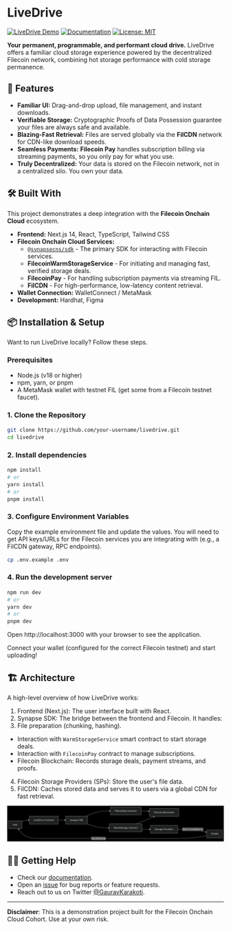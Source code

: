 # LiveDrive

[![LiveDrive Demo](https://img.shields.io/badge/Demo-Visit%20Site-blue?style=for-the-badge)](https://live-drive.vercel.app/)
[![Documentation](https://img.shields.io/badge/Notion-Documentation-red?style=for-the-badge)](https://www.notion.so/LiveDrive-Filecoin-Onchain-Cloud-Cohort-90d5118ec28b4c16a83beeb8b8a0d906?source=copy_link)
[![License: MIT](https://img.shields.io/badge/License-MIT-yellow.svg?style=for-the-badge)](https://opensource.org/licenses/MIT)

**Your permanent, programmable, and performant cloud drive.** LiveDrive offers a familiar cloud storage experience powered by the decentralized Filecoin network, combining hot storage performance with cold storage permanence.

## 🚀 Features

*   **Familiar UI:** Drag-and-drop upload, file management, and instant downloads.
*   **Verifiable Storage:** Cryptographic Proofs of Data Possession guarantee your files are always safe and available.
*   **Blazing-Fast Retrieval:** Files are served globally via the **FilCDN** network for CDN-like download speeds.
*   **Seamless Payments:** **Filecoin Pay** handles subscription billing via streaming payments, so you only pay for what you use.
*   **Truly Decentralized:** Your data is stored on the Filecoin network, not in a centralized silo. You own your data.

## 🛠️ Built With

This project demonstrates a deep integration with the **Filecoin Onchain Cloud** ecosystem.

*   **Frontend:** Next.js 14, React, TypeScript, Tailwind CSS
*   **Filecoin Onchain Cloud Services:**
    *   [`@synapsecns/sdk`](https://www.npmjs.com/package/@synapsecns/sdk) - The primary SDK for interacting with Filecoin services.
    *   **FilecoinWarmStorageService** - For initiating and managing fast, verified storage deals.
    *   **FilecoinPay** - For handling subscription payments via streaming FIL.
    *   **FilCDN** - For high-performance, low-latency content retrieval.
*   **Wallet Connection:** WalletConnect / MetaMask
*   **Development:** Hardhat, Figma

## 📦 Installation & Setup

Want to run LiveDrive locally? Follow these steps.

### Prerequisites

*   Node.js (v18 or higher)
*   npm, yarn, or pnpm
*   A MetaMask wallet with testnet FIL (get some from a Filecoin testnet faucet).

### 1. Clone the Repository

```bash
git clone https://github.com/your-username/livedrive.git
cd livedrive
```

### 2. Install dependencies

```bash
npm install
# or
yarn install
# or
pnpm install
```

### 3. Configure Environment Variables
Copy the example environment file and update the values. You will need to get API keys/URLs for the Filecoin services you are integrating with (e.g., a FilCDN gateway, RPC endpoints).

```bash
cp .env.example .env
```

### 4. Run the development server

```bash
npm run dev
# or
yarn dev
# or
pnpm dev
```

Open http://localhost:3000 with your browser to see the application.

Connect your wallet (configured for the correct Filecoin testnet) and start uploading!

## 🏗️ Architecture
A high-level overview of how LiveDrive works:
1. Frontend (Next.js): The user interface built with React.
2. Synapse SDK: The bridge between the frontend and Filecoin. It handles:
3. File preparation (chunking, hashing).
  - Interaction with `WarmStorageService` smart contract to start storage deals.
  - Interaction with `FilecoinPay` contract to manage subscriptions.
  - Filecoin Blockchain: Records storage deals, payment streams, and proofs.
4. Filecoin Storage Providers (SPs): Store the user's file data.
5. FilCDN: Caches stored data and serves it to users via a global CDN for fast retrieval.

![Architecture](./Architecture.png)

## 🙋‍♂️ Getting Help
- Check our [documentation](https://github.com/GauravKarakoti/LiveDrive/blob/main/README.md).
- Open an [issue](https://github.com/GauravKarakoti/livedrive/issues) for bug reports or feature requests.
- Reach out to us on Twitter [@GauravKarakoti](https://twitter.com/GauravKarakoti).

---

**Disclaimer**: This is a demonstration project built for the Filecoin Onchain Cloud Cohort. Use at your own risk.
